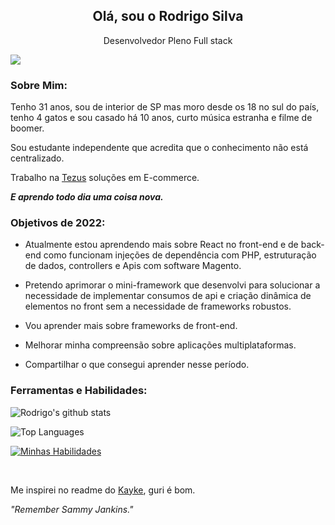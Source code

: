 <h2 align='center'>
  Olá, sou o Rodrigo Silva 
</h2>

<p align='center'>
  Desenvolvedor Pleno Full stack  
</p>
<img src="https://img.shields.io/badge/Email-rodrigo.sil91@gmail.com-green">

### Sobre Mim:
<p>  
    Tenho 31 anos, sou de interior de SP mas moro desde os 18 no sul do país, tenho 4 gatos e sou casado há 10 anos, curto música estranha e filme de boomer.  
</p>
<p> 

Sou estudante independente que acredita que o conhecimento não está centralizado.

Trabalho na [Tezus](https://www.tezus.com.br/) soluções em E-commerce.  
</p>

<p> 

<em><strong>E aprendo todo dia uma coisa nova.</strong>

</em></p>

### Objetivos de 2022:
- Atualmente estou aprendendo mais sobre React no front-end e de back-end como funcionam injeções de dependência com PHP, estruturação de dados, controllers e Apis com software Magento.

- Pretendo aprimorar o mini-framework que desenvolvi para solucionar a necessidade de implementar consumos de api e criação dinâmica de elementos no front sem a necessidade de frameworks robustos.

- Vou aprender mais sobre frameworks de front-end.

- Melhorar minha compreensão sobre aplicações multiplataformas.

- Compartilhar o que consegui aprender nesse período.

### Ferramentas e Habilidades:

![Rodrigo's github stats](https://github-readme-stats.vercel.app/api?username=silrodrigo&show_icons=true&hide_border=true&count_private=true&theme=calm)


![Top Languages](https://github-readme-stats.vercel.app/api/top-langs/?username=silrodrigo&langs_count=10&count_private=true&hide_border=true&theme=calm&layout=compact)
 
[![Minhas Habilidades](https://skillicons.dev/icons?i=html,css,js,ts,php,react,angular,nodejs,mysql,wordpress
)](https://skillicons.dev) 

<br>

Me inspirei no readme do [Kayke](https://github.com/Kayke-Fujinaka), guri é bom.

*"Remember Sammy Jankins."*

